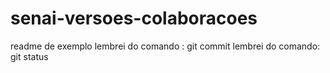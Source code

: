 # senai-versoes-colaboracoes
readme de exemplo
lembrei do comando : git commit
lembrei do comando: git status

